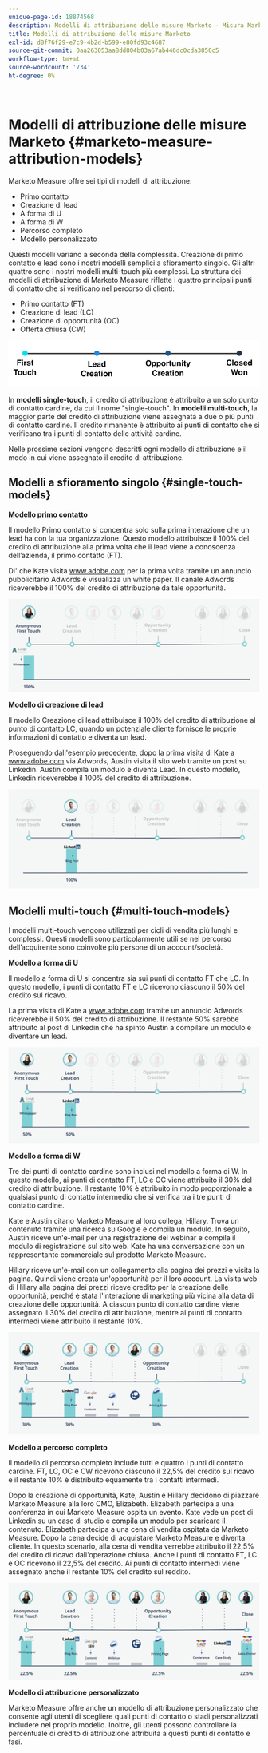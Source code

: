 ```yaml
---
unique-page-id: 18874568
description: Modelli di attribuzione delle misure Marketo - Misura Marketo - Documentazione del prodotto
title: Modelli di attribuzione delle misure Marketo
exl-id: d8f76f29-e7c9-4b2d-b599-e80fd93c4687
source-git-commit: 0aa263053aa8dd804b03a67ab446dc0cda3850c5
workflow-type: tm+mt
source-wordcount: '734'
ht-degree: 0%

---
```


# Modelli di attribuzione delle misure Marketo {#marketo-measure-attribution-models}

Marketo Measure offre sei tipi di modelli di attribuzione:

* Primo contatto
* Creazione di lead
* A forma di U
* A forma di W
* Percorso completo
* Modello personalizzato

Questi modelli variano a seconda della complessità. Creazione di primo contatto e lead sono i nostri modelli semplici a sfioramento singolo. Gli altri quattro sono i nostri modelli multi-touch più complessi. La struttura dei modelli di attribuzione di Marketo Measure riflette i quattro principali punti di contatto che si verificano nel percorso di clienti:

* Primo contatto (FT)
* Creazione di lead (LC)
* Creazione di opportunità (OC)
* Offerta chiusa (CW)

![](assets/1-1.png)

In **modelli single-touch**, il credito di attribuzione è attribuito a un solo punto di contatto cardine, da cui il nome &quot;single-touch&quot;.
In **modelli multi-touch**, la maggior parte del credito di attribuzione viene assegnata a due o più punti di contatto cardine. Il credito rimanente è attribuito ai punti di contatto che si verificano tra i punti di contatto delle attività cardine.

Nelle prossime sezioni vengono descritti ogni modello di attribuzione e il modo in cui viene assegnato il credito di attribuzione.

## Modelli a sfioramento singolo {#single-touch-models}

**Modello primo contatto**

Il modello Primo contatto si concentra solo sulla prima interazione che un lead ha con la tua organizzazione. Questo modello attribuisce il 100% del credito di attribuzione alla prima volta che il lead viene a conoscenza dell’azienda, il primo contatto (FT).

Di&#39; che Kate visita www.adobe.com per la prima volta tramite un annuncio pubblicitario Adwords e visualizza un white paper. Il canale Adwords riceverebbe il 100% del credito di attribuzione da tale opportunità.

![](assets/2.png)

**Modello di creazione di lead**

Il modello Creazione di lead attribuisce il 100% del credito di attribuzione al punto di contatto LC, quando un potenziale cliente fornisce le proprie informazioni di contatto e diventa un lead.

Proseguendo dall&#39;esempio precedente, dopo la prima visita di Kate a www.adobe.com via Adwords, Austin visita il sito web tramite un post su Linkedin. Austin compila un modulo e diventa Lead. In questo modello, Linkedin riceverebbe il 100% del credito di attribuzione.

![](assets/3.png)

## Modelli multi-touch {#multi-touch-models}

I modelli multi-touch vengono utilizzati per cicli di vendita più lunghi e complessi. Questi modelli sono particolarmente utili se nel percorso dell’acquirente sono coinvolte più persone di un account/società.

**Modello a forma di U**

Il modello a forma di U si concentra sia sui punti di contatto FT che LC. In questo modello, i punti di contatto FT e LC ricevono ciascuno il 50% del credito sul ricavo.

La prima visita di Kate a www.adobe.com tramite un annuncio Adwords riceverebbe il 50% del credito di attribuzione. Il restante 50% sarebbe attribuito al post di Linkedin che ha spinto Austin a compilare un modulo e diventare un lead.

![](assets/4.png)

**Modello a forma di W**

Tre dei punti di contatto cardine sono inclusi nel modello a forma di W. In questo modello, ai punti di contatto FT, LC e OC viene attribuito il 30% del credito di attribuzione. Il restante 10% è attribuito in modo proporzionale a qualsiasi punto di contatto intermedio che si verifica tra i tre punti di contatto cardine.

Kate e Austin citano Marketo Measure al loro collega, Hillary. Trova un contenuto tramite una ricerca su Google e compila un modulo. In seguito, Austin riceve un&#39;e-mail per una registrazione del webinar e compila il modulo di registrazione sul sito web. Kate ha una conversazione con un rappresentante commerciale sul prodotto Marketo Measure.

Hillary riceve un&#39;e-mail con un collegamento alla pagina dei prezzi e visita la pagina. Quindi viene creata un&#39;opportunità per il loro account. La visita web di Hillary alla pagina dei prezzi riceve credito per la creazione delle opportunità, perché è stata l&#39;interazione di marketing più vicina alla data di creazione delle opportunità. A ciascun punto di contatto cardine viene assegnato il 30% del credito di attribuzione, mentre ai punti di contatto intermedi viene attribuito il restante 10%.

![](assets/5.png)

**Modello a percorso completo**

Il modello di percorso completo include tutti e quattro i punti di contatto cardine. FT, LC, OC e CW ricevono ciascuno il 22,5% del credito sul ricavo e il restante 10% è distribuito equamente tra i contatti intermedi.

Dopo la creazione di opportunità, Kate, Austin e Hillary decidono di piazzare Marketo Measure alla loro CMO, Elizabeth. Elizabeth partecipa a una conferenza in cui Marketo Measure ospita un evento. Kate vede un post di Linkedin su un caso di studio e compila un modulo per scaricare il contenuto. Elizabeth partecipa a una cena di vendita ospitata da Marketo Measure. Dopo la cena decide di acquistare Marketo Measure e diventa cliente. In questo scenario, alla cena di vendita verrebbe attribuito il 22,5% del credito di ricavo dall&#39;operazione chiusa. Anche i punti di contatto FT, LC e OC ricevono il 22,5% del credito. Ai punti di contatto intermedi viene assegnato anche il restante 10% del credito sul reddito.

![](assets/6.png)

**Modello di attribuzione personalizzato**

Marketo Measure offre anche un modello di attribuzione personalizzato che consente agli utenti di scegliere quali punti di contatto o stadi personalizzati includere nel proprio modello. Inoltre, gli utenti possono controllare la percentuale di credito di attribuzione attribuita a questi punti di contatto e fasi.

